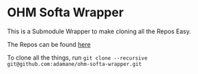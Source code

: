 # OHM Softa Wrapper

This is a Submodule Wrapper to make cloning all the Repos Easy.

The Repos can be found [here](https://github.com/orgs/ohm-softa/repositories)

To clone all the things, run `git clone --recursive git@github.com:adamane/ohm-softa-wrapper.git`
